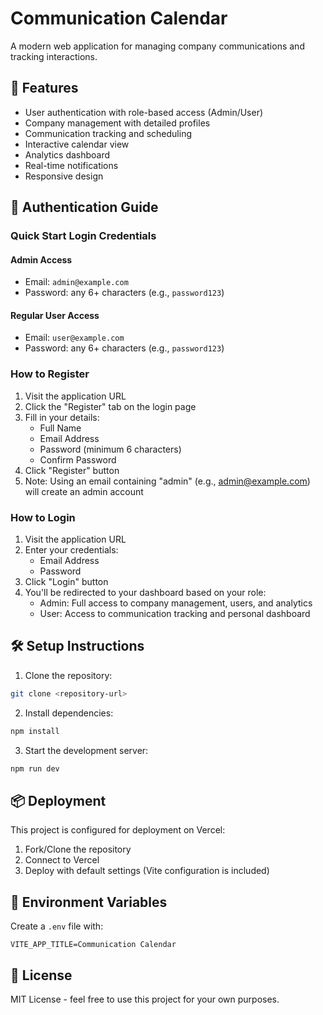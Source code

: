 # Communication Calendar

A modern web application for managing company communications and tracking interactions.

## 🚀 Features

- User authentication with role-based access (Admin/User)
- Company management with detailed profiles
- Communication tracking and scheduling
- Interactive calendar view
- Analytics dashboard
- Real-time notifications
- Responsive design

## 🔐 Authentication Guide

### Quick Start Login Credentials

#### Admin Access
- Email: `admin@example.com`
- Password: any 6+ characters (e.g., `password123`)

#### Regular User Access
- Email: `user@example.com`
- Password: any 6+ characters (e.g., `password123`)

### How to Register

1. Visit the application URL
2. Click the "Register" tab on the login page
3. Fill in your details:
   - Full Name
   - Email Address
   - Password (minimum 6 characters)
   - Confirm Password
4. Click "Register" button
5. Note: Using an email containing "admin" (e.g., admin@example.com) will create an admin account

### How to Login

1. Visit the application URL
2. Enter your credentials:
   - Email Address
   - Password
3. Click "Login" button
4. You'll be redirected to your dashboard based on your role:
   - Admin: Full access to company management, users, and analytics
   - User: Access to communication tracking and personal dashboard

## 🛠️ Setup Instructions

1. Clone the repository:
```bash
git clone <repository-url>
```

2. Install dependencies:
```bash
npm install
```

3. Start the development server:
```bash
npm run dev
```

## 📦 Deployment

This project is configured for deployment on Vercel:

1. Fork/Clone the repository
2. Connect to Vercel
3. Deploy with default settings (Vite configuration is included)

## 🔑 Environment Variables

Create a `.env` file with:

```env
VITE_APP_TITLE=Communication Calendar
```

## 📝 License

MIT License - feel free to use this project for your own purposes.